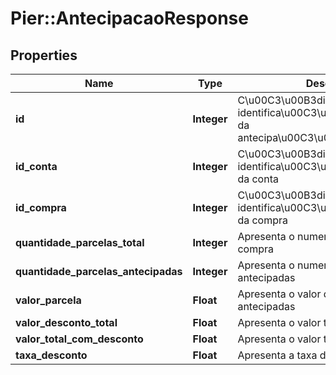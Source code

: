 # Pier::AntecipacaoResponse

## Properties
Name | Type | Description | Notes
------------ | ------------- | ------------- | -------------
**id** | **Integer** | C\u00C3\u00B3digo de identifica\u00C3\u00A7\u00C3\u00A3o da antecipa\u00C3\u00A7\u00C3\u00A3o | [optional] 
**id_conta** | **Integer** | C\u00C3\u00B3digo de identifica\u00C3\u00A7\u00C3\u00A3o da conta | [optional] 
**id_compra** | **Integer** | C\u00C3\u00B3digo de identifica\u00C3\u00A7\u00C3\u00A3o da compra | [optional] 
**quantidade_parcelas_total** | **Integer** | Apresenta o numero total de parcelas da compra | [optional] 
**quantidade_parcelas_antecipadas** | **Integer** | Apresenta o numero de parcelas antecipadas | [optional] 
**valor_parcela** | **Float** | Apresenta o valor de cada parcela antecipadas | [optional] 
**valor_desconto_total** | **Float** | Apresenta o valor total do desconto | [optional] 
**valor_total_com_desconto** | **Float** | Apresenta o valor total com desconto | [optional] 
**taxa_desconto** | **Float** | Apresenta a taxa de desconto | [optional] 



